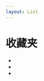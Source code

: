 ```yaml
---
layout: List
---
```


# 收藏夹

- <aLink href='./docs/Markdown_it_Plugins' title='优质的 Markdown-It 插件' />
- <aLink href='./docs/VSCode_Plugins' title='优质的 VSCode 插件' />
- <aLink href='./docs/Website_Collection' title='精品网址收藏' />



